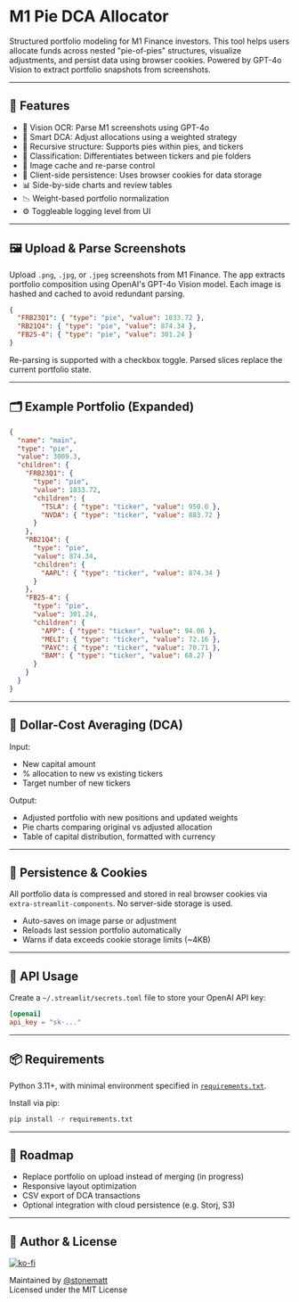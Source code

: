 # M1 Pie DCA Allocator

Structured portfolio modeling for M1 Finance investors. This tool helps users allocate funds across nested "pie-of-pies" structures, visualize adjustments, and persist data using browser cookies. Powered by GPT-4o Vision to extract portfolio snapshots from screenshots.

---

## 🔧 Features

- 🧠 Vision OCR: Parse M1 screenshots using GPT-4o
- 🧮 Smart DCA: Adjust allocations using a weighted strategy
- 🧱 Recursive structure: Supports pies within pies, and tickers
- 🧁 Classification: Differentiates between tickers and pie folders
- 📸 Image cache and re-parse control
- 🍪 Client-side persistence: Uses browser cookies for data storage
- 📊 Side-by-side charts and review tables
- 📉 Weight-based portfolio normalization
- ⚙️ Toggleable logging level from UI

---

## 🖼️ Upload & Parse Screenshots

Upload `.png`, `.jpg`, or `.jpeg` screenshots from M1 Finance. The app extracts portfolio composition using OpenAI's GPT-4o Vision model. Each image is hashed and cached to avoid redundant parsing.

```json
{
  "FRB23Q1": { "type": "pie", "value": 1833.72 },
  "RB21Q4": { "type": "pie", "value": 874.34 },
  "FB25-4": { "type": "pie", "value": 301.24 }
}
```

Re-parsing is supported with a checkbox toggle. Parsed slices replace the current portfolio state.

---

## 🗂️ Example Portfolio (Expanded)

```json
{
  "name": "main",
  "type": "pie",
  "value": 3009.3,
  "children": {
    "FRB23Q1": {
      "type": "pie",
      "value": 1833.72,
      "children": {
        "TSLA": { "type": "ticker", "value": 950.0 },
        "NVDA": { "type": "ticker", "value": 883.72 }
      }
    },
    "RB21Q4": {
      "type": "pie",
      "value": 874.34,
      "children": {
        "AAPL": { "type": "ticker", "value": 874.34 }
      }
    },
    "FB25-4": {
      "type": "pie",
      "value": 301.24,
      "children": {
        "APP": { "type": "ticker", "value": 94.06 },
        "MELI": { "type": "ticker", "value": 72.16 },
        "PAYC": { "type": "ticker", "value": 70.71 },
        "BAM": { "type": "ticker", "value": 68.27 }
      }
    }
  }
}
```

---

## 💸 Dollar-Cost Averaging (DCA)

Input:

- New capital amount
- % allocation to new vs existing tickers
- Target number of new tickers

Output:

- Adjusted portfolio with new positions and updated weights
- Pie charts comparing original vs adjusted allocation
- Table of capital distribution, formatted with currency

---

## 💾 Persistence & Cookies

All portfolio data is compressed and stored in real browser cookies via `extra-streamlit-components`. No server-side storage is used.

- Auto-saves on image parse or adjustment
- Reloads last session portfolio automatically
- Warns if data exceeds cookie storage limits (~4KB)

---

## 🔑 API Usage

Create a `~/.streamlit/secrets.toml` file to store your OpenAI API key:

```toml
[openai]
api_key = "sk-..."
```

---

## 📦 Requirements

Python 3.11+, with minimal environment specified in [`requirements.txt`](./requirements.txt).

Install via pip:

```bash
pip install -r requirements.txt
```

---

## 📍 Roadmap

- Replace portfolio on upload instead of merging (in progress)
- Responsive layout optimization
- CSV export of DCA transactions
- Optional integration with cloud persistence (e.g. Storj, S3)

---

## 🧠 Author & License

[![ko-fi](https://ko-fi.com/img/githubbutton_sm.svg)](https://ko-fi.com/Z8Z41G13PX)

Maintained by [@stonematt](https://github.com/stonematt)  
Licensed under the MIT License
